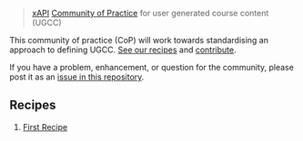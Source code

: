 > [xAPI](https://github.com/adlnet/xAPI-Spec/blob/master/xAPI.md) [Community of Practice](http://www.adlnet.gov/tla/experience-api/xapi-cop-directory/) for user generated course content (UGCC)

This community of practice (CoP) will work towards standardising an approach to defining UGCC. [See our recipes](#recipes) and [contribute](/contributing.md).

If you have a problem, enhancement, or question for the community, please post it as an [issue in this repository](/contributing.md#issues).

## Recipes
1. [First Recipe](/first-recipe)
